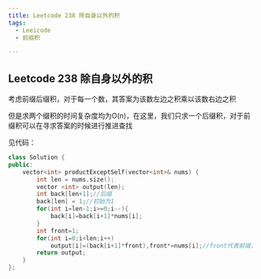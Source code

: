 ```yaml
---
title: Leetcode 238 除自身以外的积
tags:
  - Leeicode
  - 前缀积

---
```


## Leetcode 238 除自身以外的积

考虑前缀后缀积，对于每一个数，其答案为该数左边之积乘以该数右边之积

但是求两个缀积的时间复杂度均为O(n)，在这里，我们只求一个后缀积，对于前缀积可以在寻求答案的时候进行推进查找

见代码：

```c++
class Solution {
public:
    vector<int> productExceptSelf(vector<int>& nums) {
        int len = nums.size();
        vector <int> output(len);
        int back[len+1];//后缀
        back[len] = 1;//初始为1
        for(int i=len-1;i>=0;i--){
            back[i]=back[i+1]*nums[i];
        }
        int front=1;
        for(int i=0;i<len;i++)
            output[i]=(back[i+1]*front),front*=nums[i];//front代表前缀，在不断更新
        return output;
    }
};
```



